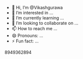 - 👋 Hi, I’m @Vikashgurawa
- 👀 I’m interested in ...
- 🌱 I’m currently learning ...
- 💞️ I’m looking to collaborate on ...
- 📫 How to reach me ...
- 😄 Pronouns: ...
- ⚡ Fun fact: ...

<!---
Vikashgurawa/Vikashgurawa is a ✨ special ✨ repository because its `README.md` (this file) appears on your GitHub profile.
You can click the Preview link to take a look at your changes.
--->
8949362894
